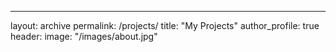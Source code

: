 ---
layout: archive
permalink: /projects/
title: "My Projects"
author_profile: true
header:
  image: "/images/about.jpg"
